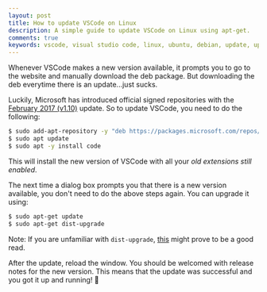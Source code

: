 ```yaml
---
layout: post
title: How to update VSCode on Linux
description: A simple guide to update VSCode on Linux using apt-get.
comments: true
keywords: vscode, visual studio code, linux, ubuntu, debian, update, upgrade, apt-get, apt, get, dpkg, website, without
---
```


Whenever VSCode makes a new version available, it prompts you to go to the website and manually download the deb package. But downloading the deb everytime there is an update...just sucks.

Luckily, Microsoft has introduced official signed repositories with the [February 2017 (v1.10)](https://code.visualstudio.com/updates/v1_10#_miscellaneous) update. So to update VSCode, you need to do the following:

```bash
$ sudo add-apt-repository -y "deb https://packages.microsoft.com/repos/vscode stable main "
$ sudo apt update
$ sudo apt -y install code
```

This will install the new version of VSCode with all your _old extensions still enabled_.

The next time a dialog box prompts you that there is a new version available, you don't need to do the above steps again. You can upgrade it using:

```bash
$ sudo apt-get update 
$ sudo apt-get dist-upgrade
```

Note: If you are unfamiliar with `dist-upgrade`, [this](https://askubuntu.com/questions/81585/what-is-dist-upgrade-and-why-does-it-upgrade-more-than-upgrade) might prove to be a good read.

After the update, reload the window. You should be welcomed with release notes for the new version. This means that the update was successful and you got it up and running! :tada: